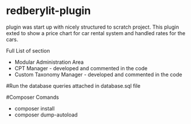 # redberylit-plugin
plugin was start up with nicely structured to scratch project. 
This plugin exted to show a price chart for car rental system and handled rates for the cars. 

Full List of section 
* Modular Administration Area
* CPT Manager - developed and commented in the code 
* Custom Taxonomy Manager  - developed and commented in the code 


#Run the database queries 
attached in database.sql file 

#Composer Comands 
- composer install 
- composer dump-autoload


